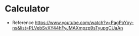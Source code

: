 # Calculator
- Reference
https://www.youtube.com/watch?v=PagPoYxy-ns&list=PLVebSvXY44hFyJMAXmpzp9sTyupgCUaAn
